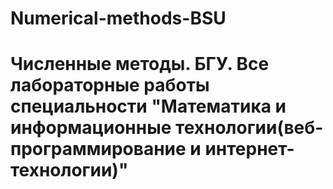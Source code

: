 # Numerical-methods-BSU
# Численные методы. БГУ. Все лабораторные работы специальности "Математика и информационные технологии(веб-программирование и интернет-технологии)"
